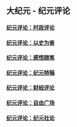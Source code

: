 ## 大纪元 - 纪元评论

#### [纪元评论：时政评论](indexes/nsc1025/README.md?10300330)
#### [纪元评论：以史为鉴](indexes/nsc1028/README.md?10300330)
#### [纪元评论：感悟随笔](indexes/nsc1035/README.md?10300330)
#### [纪元评论：纪元特稿](indexes/nsc424/README.md?10300330)
#### [纪元评论：财经评论](indexes/nsc1026/README.md?10300330)
#### [纪元评论：自由广场](indexes/nsc993/README.md?10300330)
#### [纪元评论：纪元社论](indexes/nsc422/README.md?10300330)
